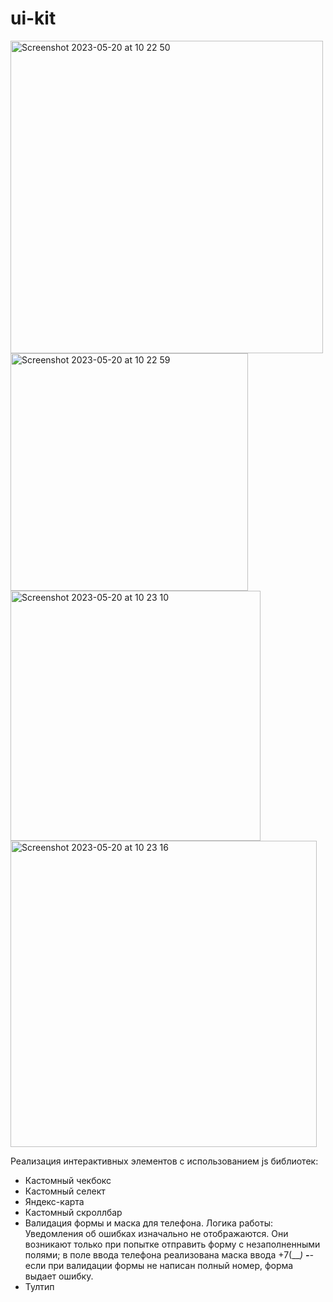 # ui-kit
<img width="500" alt="Screenshot 2023-05-20 at 10 22 50" src="https://github.com/vladmikhalev/ui-kit/assets/107835280/168a7288-6cab-44d8-9f1c-69bc06a05771">
<img width="380" alt="Screenshot 2023-05-20 at 10 22 59" src="https://github.com/vladmikhalev/ui-kit/assets/107835280/65da0c08-0678-45ad-9af5-a5b04981eb75">
<img width="400" alt="Screenshot 2023-05-20 at 10 23 10" src="https://github.com/vladmikhalev/ui-kit/assets/107835280/f7f20978-6f1c-469a-8628-d2c4294e52a6">
<img width="490" alt="Screenshot 2023-05-20 at 10 23 16" src="https://github.com/vladmikhalev/ui-kit/assets/107835280/3d0d2d19-6030-4a8e-b5d3-160db27e4ddb">


Реализация интерактивных элементов с использованием js библиотек:
 
- Кастомный чекбокс
- Кастомный селект
- Яндекс-карта
- Кастомный скроллбар
- Валидация формы и маска для телефона.
  Логика работы: 
  Уведомления об ошибках изначально не отображаются. Они возникают только при попытке отправить форму с незаполненными полями;
  в поле ввода телефона реализована маска ввода +7(___) ___-__-__ если при валидации формы не написан полный номер, форма выдает ошибку.
- Тултип
